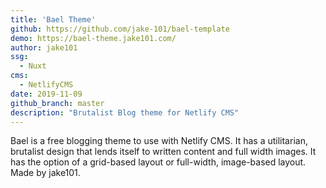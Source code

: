 ```yaml
---
title: 'Bael Theme'
github: https://github.com/jake-101/bael-template
demo: https://bael-theme.jake101.com/
author: jake101
ssg:
  - Nuxt
cms:
  - NetlifyCMS
date: 2019-11-09
github_branch: master
description: "Brutalist Blog theme for Netlify CMS"
---
```


Bael is a free blogging theme to use with Netlify CMS. It has a utilitarian, brutalist design that lends itself to written content and full width images. It has the option of a grid-based layout or full-width, image-based layout. Made by jake101.
